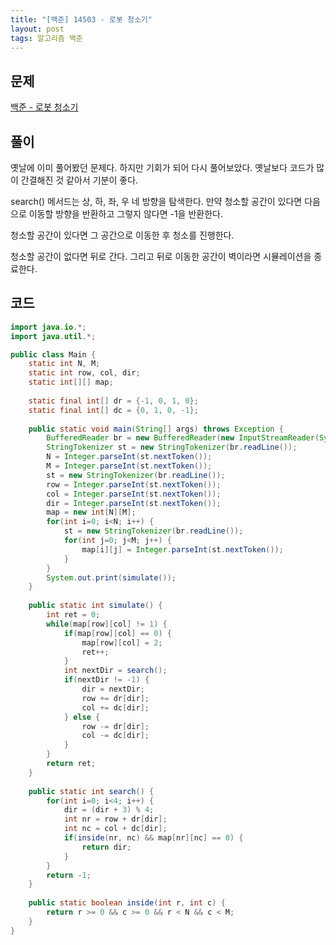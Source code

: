 ```yaml
---
title: "[백준] 14503 - 로봇 청소기"
layout: post
tags: 알고리즘 백준
---
```


## 문제
[백준 - 로봇 청소기](https://www.acmicpc.net/problem/14503)

## 풀이
옛날에 이미 풀어봤던 문제다. 하지만 기회가 되어 다시 풀어보았다. 옛날보다 코드가 많이 간결해진 것 같아서 기분이 좋다.

search() 메서드는 상, 하, 좌, 우 네 방향을 탐색한다. 만약 청소할 공간이 있다면 다음으로 이동할 방향을 반환하고 그렇지 않다면 -1을 반환한다.

청소할 공간이 있다면 그 공간으로 이동한 후 청소를 진행한다.

청소할 공간이 없다면 뒤로 간다. 그리고 뒤로 이동한 공간이 벽이라면 시뮬레이션을 종료한다.

## 코드	
```java
import java.io.*;
import java.util.*;

public class Main {
	static int N, M;
	static int row, col, dir;
	static int[][] map;
	
	static final int[] dr = {-1, 0, 1, 0};
	static final int[] dc = {0, 1, 0, -1};
	
	public static void main(String[] args) throws Exception {
		BufferedReader br = new BufferedReader(new InputStreamReader(System.in));
		StringTokenizer st = new StringTokenizer(br.readLine());
		N = Integer.parseInt(st.nextToken());
		M = Integer.parseInt(st.nextToken());
		st = new StringTokenizer(br.readLine());
		row = Integer.parseInt(st.nextToken());
		col = Integer.parseInt(st.nextToken());
		dir = Integer.parseInt(st.nextToken());
		map = new int[N][M];
		for(int i=0; i<N; i++) {
			st = new StringTokenizer(br.readLine());
			for(int j=0; j<M; j++) {
				map[i][j] = Integer.parseInt(st.nextToken());
			}
		}
		System.out.print(simulate());
	}
	
	public static int simulate() {
		int ret = 0;
		while(map[row][col] != 1) {
			if(map[row][col] == 0) {
				map[row][col] = 2;
				ret++;
			}
			int nextDir = search();
			if(nextDir != -1) {
				dir = nextDir;
				row += dr[dir];
				col += dc[dir];
			} else {
				row -= dr[dir];
				col -= dc[dir];
			}
		}
		return ret;	
	}
	
	public static int search() {
		for(int i=0; i<4; i++) {
			dir = (dir + 3) % 4;
			int nr = row + dr[dir];
			int nc = col + dc[dir];
			if(inside(nr, nc) && map[nr][nc] == 0) {
				return dir;
			}
		}
		return -1;
	}
	
	public static boolean inside(int r, int c) {
		return r >= 0 && c >= 0 && r < N && c < M;
	}
}
```